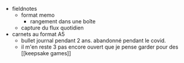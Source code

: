 - fieldnotes
	- format memo
		- rangement dans une boîte
	- capture du flux quotidien
- carnets au format A5
	- bullet journal pendant 2 ans. abandonné pendant le covid.
	- il m'en reste 3 pas encore ouvert que je pense garder pour des [[keepsake games]]